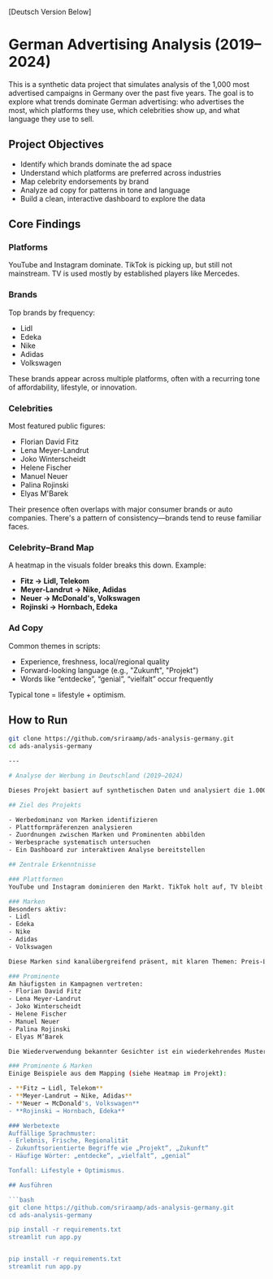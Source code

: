 [Deutsch Version Below]

# German Advertising Analysis (2019–2024)

This is a synthetic data project that simulates analysis of the 1,000 most advertised campaigns in Germany over the past five years. The goal is to explore what trends dominate German advertising: who advertises the most, which platforms they use, which celebrities show up, and what language they use to sell.

## Project Objectives

- Identify which brands dominate the ad space
- Understand which platforms are preferred across industries
- Map celebrity endorsements by brand
- Analyze ad copy for patterns in tone and language
- Build a clean, interactive dashboard to explore the data

## Core Findings

### Platforms
YouTube and Instagram dominate. TikTok is picking up, but still not mainstream. TV is used mostly by established players like Mercedes.

### Brands
Top brands by frequency:
- Lidl
- Edeka
- Nike
- Adidas
- Volkswagen

These brands appear across multiple platforms, often with a recurring tone of affordability, lifestyle, or innovation.

### Celebrities
Most featured public figures:
- Florian David Fitz
- Lena Meyer-Landrut
- Joko Winterscheidt
- Helene Fischer
- Manuel Neuer
- Palina Rojinski
- Elyas M'Barek

Their presence often overlaps with major consumer brands or auto companies. There's a pattern of consistency—brands tend to reuse familiar faces.

### Celebrity–Brand Map
A heatmap in the visuals folder breaks this down. Example:

- **Fitz → Lidl, Telekom**
- **Meyer-Landrut → Nike, Adidas**
- **Neuer → McDonald's, Volkswagen**
- **Rojinski → Hornbach, Edeka**

### Ad Copy
Common themes in scripts:
- Experience, freshness, local/regional quality
- Forward-looking language (e.g., "Zukunft", "Projekt")
- Words like “entdecke”, “genial”, “vielfalt” occur frequently

Typical tone = lifestyle + optimism.

## How to Run

```bash
git clone https://github.com/sriraamp/ads-analysis-germany.git
cd ads-analysis-germany

---

# Analyse der Werbung in Deutschland (2019–2024)

Dieses Projekt basiert auf synthetischen Daten und analysiert die 1.000 meistbeworbenen Kampagnen in Deutschland der letzten fünf Jahre. Ziel ist es, Muster zu erkennen – welche Marken besonders aktiv sind, welche Plattformen sie bevorzugen, welche Prominenten eingesetzt werden und welche Sprache die Werbetexte dominiert.

## Ziel des Projekts

- Werbedominanz von Marken identifizieren
- Plattformpräferenzen analysieren
- Zuordnungen zwischen Marken und Prominenten abbilden
- Werbesprache systematisch untersuchen
- Ein Dashboard zur interaktiven Analyse bereitstellen

## Zentrale Erkenntnisse

### Plattformen
YouTube und Instagram dominieren den Markt. TikTok holt auf, TV bleibt für etablierte Marken wie Mercedes relevant.

### Marken
Besonders aktiv:
- Lidl
- Edeka
- Nike
- Adidas
- Volkswagen

Diese Marken sind kanalübergreifend präsent, mit klaren Themen: Preis-Leistung, Lifestyle, Innovation.

### Prominente
Am häufigsten in Kampagnen vertreten:
- Florian David Fitz
- Lena Meyer-Landrut
- Joko Winterscheidt
- Helene Fischer
- Manuel Neuer
- Palina Rojinski
- Elyas M’Barek

Die Wiederverwendung bekannter Gesichter ist ein wiederkehrendes Muster.

### Prominente & Marken
Einige Beispiele aus dem Mapping (siehe Heatmap im Projekt):

- **Fitz → Lidl, Telekom**
- **Meyer-Landrut → Nike, Adidas**
- **Neuer → McDonald's, Volkswagen**
- **Rojinski → Hornbach, Edeka**

### Werbetexte
Auffällige Sprachmuster:
- Erlebnis, Frische, Regionalität
- Zukunftsorientierte Begriffe wie „Projekt“, „Zukunft“
- Häufige Wörter: „entdecke“, „vielfalt“, „genial“

Tonfall: Lifestyle + Optimismus.

## Ausführen

```bash
git clone https://github.com/sriraamp/ads-analysis-germany.git
cd ads-analysis-germany

pip install -r requirements.txt
streamlit run app.py


pip install -r requirements.txt
streamlit run app.py

